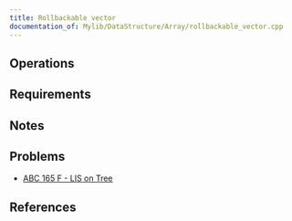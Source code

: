 ```yaml
---
title: Rollbackable vector
documentation_of: Mylib/DataStructure/Array/rollbackable_vector.cpp
---
```


## Operations

## Requirements

## Notes

## Problems

- [ABC 165 F - LIS on Tree](https://atcoder.jp/contests/abc165/tasks/abc165_f)

## References

